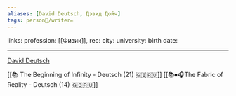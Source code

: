 ```yaml
---
aliases: [David Deutsch, Дэвид Дойч]
tags: person👤/writer✏️
---
```

links:
profession: [[Физик]], 
rec:
city: 
university: 
birth date: 

---

[David Deutsch](https://www.goodreads.com/author/show/103190.David_Deutsch?from_search=true&from_srp=true)

[[📚 The Beginning of Infinity - Deutsch (21) 🇬🇧🇷🇺]]
[[📚⏹🎧The Fabric of Reality - Deutsch (14) 🇬🇧🇷🇺]]